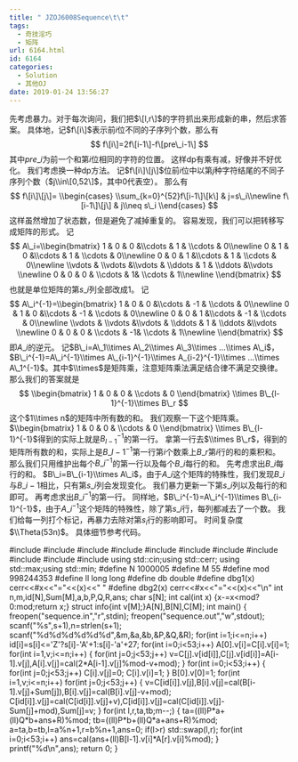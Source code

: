 ```yaml
---
title: " JZOJ6008Sequence\t\t"
tags:
  - 奇技淫巧
  - 矩阵
url: 6164.html
id: 6164
categories:
  - Solution
  - 其他OJ
date: 2019-01-24 13:56:27
---
```


先考虑暴力。对于每次询问，我们把$\[l,r\]$的字符抓出来形成新的串，然后求答案。 具体地，记$f\[i\]$表示前$i$位不同的子序列个数，那么有 $$ f\[i\]=2f\[i-1\]-f\[pre\_i-1\] $$ 其中$pre\_i$为前一个和第$i$位相同的字符的位置。 这样dp有乘有减，好像并不好优化。 我们考虑换一种dp方法。 记$f\[i\]\[j\]$位前$i$位中以第$j$种字符结尾的不同子序列个数（$j\\in\[0,52\]$，其中$0$代表空）。 那么有 $$ f\[i\]\[j\]= \\begin{cases} \\sum_{k=0}^{52}f\[i-1\]\[k\] & j=s\_i\\newline f\[i-1\]\[j\] & j\\neq s\_i \\end{cases} $$ 这样虽然增加了状态数，但是避免了减掉重复的。 容易发现，我们可以把转移写成矩阵的形式。 记 $$ A\_i=\\begin{bmatrix} 1 & 0 & 0 &\\cdots & 1 & \\cdots & 0\\newline 0 & 1 & 0 &\\cdots & 1 & \\cdots & 0\\newline 0 & 0 & 1 &\\cdots & 1 & \\cdots & 0\\newline \\vdots & \\vdots &\\vdots & \\ddots & 1 & \\ddots &\\vdots \\newline 0 & 0 & 0 & \\cdots & 1& \\cdots & 1\\newline \\end{bmatrix} $$ 也就是单位矩阵的第$s\_i$列全部改成$1$。 记 $$ A\_i^{-1}=\\begin{bmatrix} 1 & 0 & 0 &\\cdots & -1 & \\cdots & 0\\newline 0 & 1 & 0 &\\cdots & -1 & \\cdots & 0\\newline 0 & 0 & 1 &\\cdots & -1 & \\cdots & 0\\newline \\vdots & \\vdots &\\vdots & \\ddots & 1 & \\ddots &\\vdots \\newline 0 & 0 & 0 & \\cdots & -1& \\cdots & 1\\newline \\end{bmatrix} $$ 即$A\_i$的逆元。 记$B\_i=A\_1\\times A\_2\\times A\_3\\times …\\times A\_i$，$B\_i^{-1}=A\_i^{-1}\\times A\_{i-1}^{-1}\\times A_{i-2}^{-1}\\times …\\times A\_1^{-1}$。其中$\\times$是矩阵乘，注意矩阵乘法满足结合律不满足交换律。 那么我们的答案就是 $$ \\begin{bmatrix} 1 & 0 & 0 & \\cdots & 0 \\end{bmatrix} \\times B\_{l-1}^{-1}\\times B\_r $$ 这个$1\\times n$的矩阵中所有数的和。 我们观察一下这个矩阵乘。 $\\begin{bmatrix} 1 & 0 & 0 & \\cdots & 0 \\end{bmatrix} \\times B\_{l-1}^{-1}$得到的实际上就是$B_{l-1}^{-1}$的第一行。 拿第一行去$\\times B\_r$，得到的矩阵所有数的和，实际上是$B\_{l-1}^{-1}$第一行第$i$个数乘上$B\_r$第$i$行的和的乘积和。 那么我们只用维护出每个$B\_i^{-1}$的第一行以及每个$B\_i$每行的和。 先考虑求出$B\_i$每行的和。 $B\_i=B\_{i-1}\\times A\_i$，由于$A\_i$这个矩阵的特殊性，我们发现$B\_i$与$B\_{i-1}$相比，只有第$s\_i$列会发现变化。 我们暴力更新一下第$s\_i$列以及每行的和即可。 再考虑求出$B\_i^{-1}$的第一行。 同样地，$B\_i^{-1}=A\_i^{-1}\\times B\_{i-1}^{-1}$，由于$A\_i^{-1}$这个矩阵的特殊性，除了第$s\_i$行，每列都减去了一个数。 我们给每一列打个标记，再暴力去除对第$s_i$行的影响即可。 时间复杂度$\\Theta(53n)$。 具体细节参考代码。

#include<iostream>
#include<cstdio>
#include<cstdlib>
#include<cstring>
#include<string>
#include<cmath>
#include<algorithm>
#include<queue>
#include<vector>
#include<set>
#include<map>
using std::cin;using std::cerr;
using std::max;using std::min;
#define N 1000005
#define M 55
#define mod 998244353
#define ll long long
#define db double
#define dbg1(x) cerr<<#x<<"="<<(x)<<" "
#define dbg2(x) cerr<<#x<<"="<<(x)<<"\\n"
int n,m,id\[N\],Sum\[M\],a,b,P,Q,R,ans;
char s\[N\];
int cal(int x) {x-=x<mod?0:mod;return x;}
struct info{int v\[M\];}A\[N\],B\[N\],C\[M\];
int main()
{
	freopen("sequence.in","r",stdin);
	freopen("sequence.out","w",stdout);
	scanf("%s",s+1),n=strlen(s+1);
	scanf("%d%d%d%d%d%d",&m,&a,&b,&P,&Q,&R);
	for(int i=1;i<=n;i++) id\[i\]=s\[i\]<='Z'?s\[i\]-'A'+1:s\[i\]-'a'+27;
	for(int i=0;i<53;i++) A\[0\].v\[i\]=C\[i\].v\[i\]=1;
	for(int i=1,v;i<=n;i++)
	{
		for(int j=0;j<53;j++)
			v=C\[j\].v\[id\[i\]\],C\[j\].v\[id\[i\]\]=A\[i-1\].v\[j\],A\[i\].v\[j\]=cal(2*A\[i-1\].v\[j\]%mod-v+mod);
	}
	for(int i=0;i<53;i++)
	{
		for(int j=0;j<53;j++) C\[i\].v\[j\]=0;
		C\[i\].v\[i\]=1;
	}
	B\[0\].v\[0\]=1;
	for(int i=1,v;i<=n;i++)
		for(int j=0;j<53;j++)
		{
			v=C\[id\[i\]\].v\[j\],B\[i\].v\[j\]=cal(B\[i-1\].v\[j\]+Sum\[j\]),B\[i\].v\[j\]=cal(B\[i\].v\[j\]-v+mod);
			C\[id\[i\]\].v\[j\]=cal(C\[id\[i\]\].v\[j\]+v),C\[id\[i\]\].v\[j\]=cal(C\[id\[i\]\].v\[j\]-Sum\[j\]+mod),Sum\[j\]=v;
		}
	for(int l,r,ta,tb;m--;)
	{
		ta=((ll)P\*a+(ll)Q\*b+ans+R)%mod;
		tb=((ll)P\*b+(ll)Q\*a+ans+R)%mod;
		a=ta,b=tb,l=a%n+1,r=b%n+1,ans=0;
		if(l>r) std::swap(l,r);
		for(int i=0;i<53;i++) ans=cal(ans+(ll)B\[l-1\].v\[i\]*A\[r\].v\[i\]%mod);
	}
	printf("%d\\n",ans);
	return 0;
}